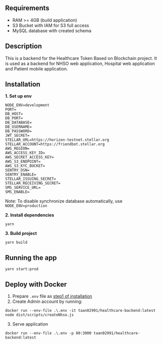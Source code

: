 ## Requirements
- RAM >= 4GB (build application)
- S3 Bucket with IAM for S3 full access
- MySQL database with created schema
## Description
This is a backend for the Healthcare Token Based on Blockchain project. It is used as a backend for NHSO web application, Hospital web application and Patient mobile application.

## Installation

**1. Set up env**
```
NODE_ENV=development
PORT=
DB_HOST=
DB_PORT=
DB_DATABASE=
DB_USERNAME=
DB_PASSWORD=
JWT_SECRET=
STELLAR_URL=https://horizon-testnet.stellar.org
STELLAR_ACCOUNT=https://friendbot.stellar.org
AWS_REGION=
AWS_ACCESS_KEY_ID=
AWS_SECRET_ACCESS_KEY=
AWS_S3_ENDPOINT=
AWS_S3_KYC_BUCKET=
SENTRY_DSN=
SENTRY_ENABLE=
STELLAR_ISSUING_SECRET=
STELLAR_RECEIVING_SECRET=
SMS_SERVICE_URL=
SMS_ENABLE=
```
Note: To disable synchronize database automatically, use `NODE_ENV=production`

**2. Install dependencies**
```
yarn
```
**3. Build project**
```
yarn build
```
## Running the app
```
yarn start:prod
```
## Deploy with Docker
1. Prepare `.env` file as [step1 of installation](#installation)
2. Create Admin account by running:
```
docker run --env-file .\.env -it taan02991/healthcare-backend:latest node dist/scripts/createNhso.js
```
3. Serve application
```
docker run --env-file .\.env -p 80:3000 taan02991/healthcare-backend:latest
```
